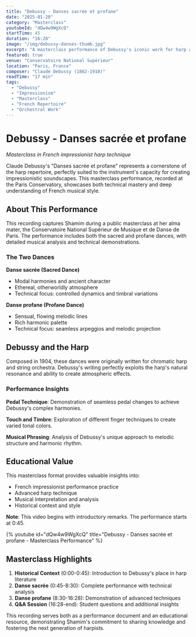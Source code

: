 ```yaml
---
title: "Debussy - Danses sacrée et profane"
date: "2025-01-20"
category: "Masterclass"
youtubeId: "dQw4w9WgXcQ"
startTime: 45
duration: "16:28"
image: "/img/debussy-danses-thumb.jpg"
excerpt: "A masterclass performance of Debussy's iconic work for harp and string orchestra, demonstrating impressionistic techniques and French musical style."
featured: true
venue: "Conservatoire National Supérieur"
location: "Paris, France"
composer: "Claude Debussy (1862-1918)"
readTime: "17 min"
tags:
  - "Debussy"
  - "Impressionism"
  - "Masterclass"
  - "French Repertoire"
  - "Orchestral Work"
---
```


# Debussy - Danses sacrée et profane

*Masterclass in French impressionist harp technique*

Claude Debussy's "Danses sacrée et profane" represents a cornerstone of the harp repertoire, perfectly suited to the instrument's capacity for creating impressionistic soundscapes. This masterclass performance, recorded at the Paris Conservatory, showcases both technical mastery and deep understanding of French musical style.

## About This Performance

This recording captures Shamim during a public masterclass at her alma mater, the Conservatoire National Supérieur de Musique et de Danse de Paris. The performance includes both the sacred and profane dances, with detailed musical analysis and technical demonstrations.

### The Two Dances

**Danse sacrée (Sacred Dance)**
- Modal harmonies and ancient character
- Ethereal, otherworldly atmosphere
- Technical focus: controlled dynamics and timbral variations

**Danse profane (Profane Dance)**
- Sensual, flowing melodic lines
- Rich harmonic palette
- Technical focus: seamless arpeggios and melodic projection

## Debussy and the Harp

Composed in 1904, these dances were originally written for chromatic harp and string orchestra. Debussy's writing perfectly exploits the harp's natural resonance and ability to create atmospheric effects.

### Performance Insights

**Pedal Technique**: Demonstration of seamless pedal changes to achieve Debussy's complex harmonies.

**Touch and Timbre**: Exploration of different finger techniques to create varied tonal colors.

**Musical Phrasing**: Analysis of Debussy's unique approach to melodic structure and harmonic rhythm.

## Educational Value

This masterclass format provides valuable insights into:
- French impressionist performance practice
- Advanced harp technique
- Musical interpretation and analysis
- Historical context and style

**Note**: This video begins with introductory remarks. The performance starts at 0:45.

{% youtube id="dQw4w9WgXcQ" title="Debussy - Danses sacrée et profane - Masterclass Performance" %}

## Masterclass Highlights

1. **Historical Context** (0:00-0:45): Introduction to Debussy's place in harp literature
2. **Danse sacrée** (0:45-8:30): Complete performance with technical analysis
3. **Danse profane** (8:30-16:28): Demonstration of advanced techniques
4. **Q&A Session** (16:28-end): Student questions and additional insights

This recording serves both as a performance document and an educational resource, demonstrating Shamim's commitment to sharing knowledge and fostering the next generation of harpists.